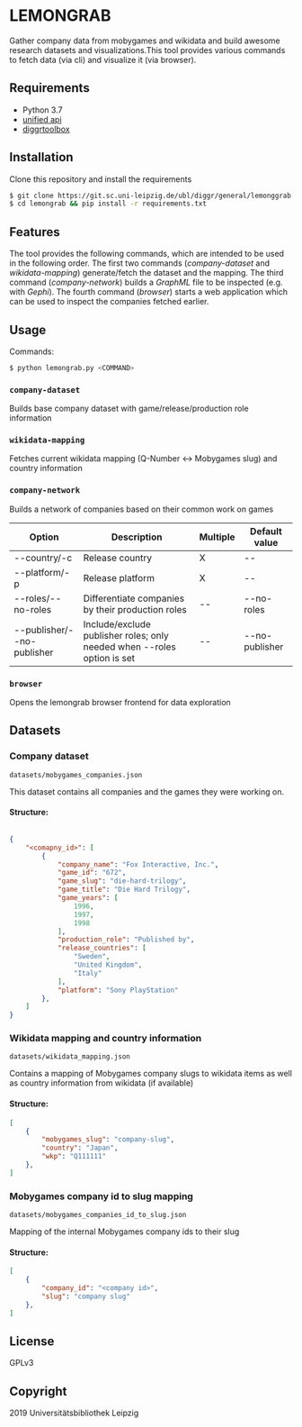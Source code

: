 # LEMONGRAB

Gather company data from mobygames and wikidata and build awesome research 
datasets and visualizations.This tool provides various commands to fetch data 
(via cli) and visualize it (via browser).

## Requirements

* Python 3.7
* [unified api](https://git.sc.uni-leipzig.de/ubl/diggr/infrastructure/unifiedapi)
* [diggrtoolbox](https://github.com/diggr/diggrtoolbox)

## Installation

Clone this repository and install the requirements

```zsh
$ git clone https://git.sc.uni-leipzig.de/ubl/diggr/general/lemonggrab
$ cd lemongrab && pip install -r requirements.txt
```

## Features

The tool provides the following commands, which are intended to be used in the 
following order. The first two commands (*company-dataset* and *wikidata-mapping*)
generate/fetch the dataset and the mapping. The third command (*company-network*)
builds a *GraphML* file to be inspected (e.g. with *Gephi*). The fourth command
(*browser*) starts a web application which can be used to inspect the companies 
fetched earlier.

## Usage

Commands:

```zsh
$ python lemongrab.py <COMMAND>
```

### `company-dataset`

Builds base company dataset with game/release/production role information

### `wikidata-mapping`

Fetches current wikidata mapping (Q-Number <-> Mobygames slug) and country information

### `company-network`

Builds a network of companies based on their common work on games

| Option | Description | Multiple | Default value | 
| -- | -- | -- | -- |
| --country/-c | Release country | X | -- |
| --platform/-p | Release platform | X | -- |
| --roles/--no-roles | Differentiate companies by their production roles | -- | --no-roles |
| --publisher/--no-publisher | Include/exclude publisher roles; only needed when --roles option is set | -- | --no-publisher |

### `browser`

Opens the lemongrab browser frontend for data exploration

## Datasets

### Company dataset

`datasets/mobygames_companies.json`

This dataset contains all companies and the games they were working on.

#### Structure:

```json

{
    "<comapny_id>": [
        {
            "company_name": "Fox Interactive, Inc.",
            "game_id": "672",
            "game_slug": "die-hard-trilogy",
            "game_title": "Die Hard Trilogy",
            "game_years": [
                1996,
                1997,
                1998
            ],
            "production_role": "Published by",
            "release_countries": [
                "Sweden",
                "United Kingdom",
                "Italy"
            ],
            "platform": "Sony PlayStation"            
        },
    ]
}

```

### Wikidata mapping and country information

`datasets/wikidata_mapping.json`

Contains a mapping of Mobygames company slugs to wikidata items as well as country information from 
wikidata (if available) 

#### Structure:

```json
[
    {
        "mobygames_slug": "company-slug",
        "country": "Japan",
        "wkp": "Q111111"
    },
]
```

### Mobygames company id to slug mapping

`datasets/mobygames_companies_id_to_slug.json`

Mapping of the internal Mobygames company ids to their slug

#### Structure:

```json
[
    {
        "company_id": "<company id>",
        "slug": "company slug"
    },
]
```


## License

GPLv3

## Copyright

2019 Universitätsbibliothek Leipzig